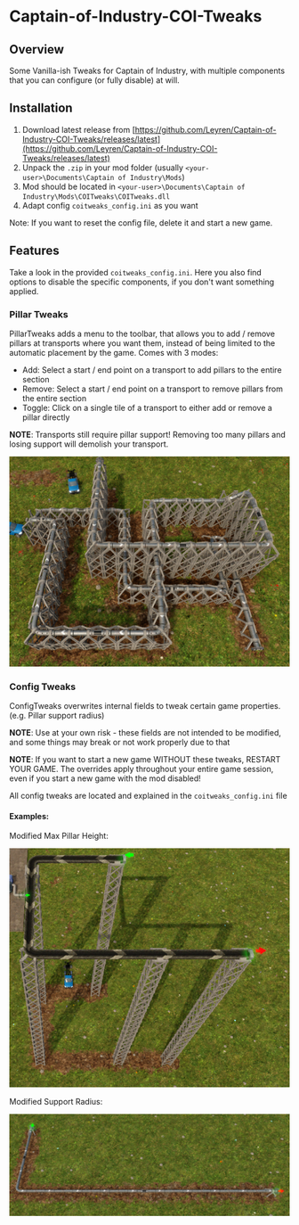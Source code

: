 # Captain-of-Industry-COI-Tweaks

## Overview

Some Vanilla-ish Tweaks for Captain of Industry, with multiple components that you can configure (or fully disable) at will.

## Installation

1. Download latest release from [https://github.com/Leyren/Captain-of-Industry-COI-Tweaks/releases/latest](https://github.com/Leyren/Captain-of-Industry-COI-Tweaks/releases/latest)
2. Unpack the `.zip` in your mod folder (usually `<your-user>\Documents\Captain of Industry\Mods`)
3. Mod should be located in `<your-user>\Documents\Captain of Industry\Mods\COITweaks\COITweaks.dll`
4. Adapt config `coitweaks_config.ini` as you want

Note: If you want to reset the config file, delete it and start a new game.

## Features
Take a look in the provided `coitweaks_config.ini`. Here you also find options to disable the specific components, if you don't want something applied.

### Pillar Tweaks
PillarTweaks adds a menu to the toolbar, that allows you to add / remove pillars at transports where you want them, instead of being limited to the automatic placement by the game.
Comes with 3 modes:

- Add: Select a start / end point on a transport to add pillars to the entire section
- Remove: Select a start / end point on a transport to remove pillars from the entire section
- Toggle: Click on a single tile of a transport to either add or remove a pillar directly

**NOTE**: Transports still require pillar support! Removing too many pillars and losing support will demolish your transport.

![pillartweaks2](COITweaks/demo/pillartweaks2.png)


### Config Tweaks
ConfigTweaks overwrites internal fields to tweak certain game properties. (e.g. Pillar support radius)

**NOTE**: Use at your own risk - these fields are not intended to be modified, and some things may break or not work properly due to that

**NOTE**: If you want to start a new game WITHOUT these tweaks, RESTART YOUR GAME. The overrides apply throughout your entire game session, even if you start a new game with the mod disabled!

All config tweaks are located and explained in the `coitweaks_config.ini` file

#### Examples:

Modified Max Pillar Height:

![configtweaks_maxpillarheight](COITweaks/demo/configtweaks_maxpillarheight.png)

Modified Support Radius:

![configtweaks_supportradius](COITweaks/demo/configtweaks_supportradius.png)
